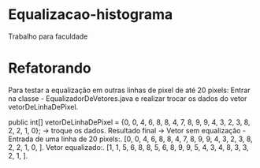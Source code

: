 # Equalizacao-histograma
Trabalho para faculdade

# Refatorando
Para testar a equalização em outras linhas de pixel de até 20 pixels:
Entrar na classe - EqualizadorDeVetores.java e realizar trocar os dados do vetor vetorDeLinhaDePixel.

public int[] vetorDeLinhaDePixel = {0, 0, 4, 6, 8, 8, 4, 7, 8, 9, 9, 4, 3, 2, 3, 8, 2, 2, 1, 0}; -> troque os dados.
Resultado final ->
Vetor sem equalização - Entrada de uma linha de 20 pixels:. 
[0, 0, 4, 6, 8, 8, 4, 7, 8, 9, 9, 4, 3, 2, 3, 8, 2, 2, 1, 0, ].
Vetor equalizado:.
[1, 1, 5, 6, 8, 8, 5, 6, 8, 9, 9, 5, 4, 3, 4, 8, 3, 3, 2, 1, ].
